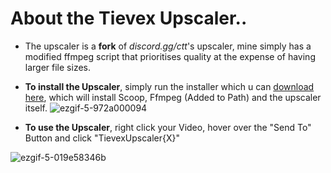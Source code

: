 

# About the Tievex Upscaler..
-  The upscaler is a **fork** of *discord.gg/ctt*'s upscaler, mine simply has a modified ffmpeg script that prioritises quality at the expense of having larger file sizes.

-  **To install the Upscaler**, simply run the installer which u can [download here](https://github.com/obvCirmaci/Tievex-Tools/blob/main/Upscaler/UpscalerInstaller.CMD), which will install Scoop, Ffmpeg (Added to Path) and the 
upscaler itself.
  ![ezgif-5-972a000094](https://github.com/obvCirmaci/Tievex-Tools/assets/81503506/380eee65-bce0-4484-938a-93e9c18fd551)

-  **To use the Upscaler**, right click your Video, hover over the "Send To" Button and click "TievexUpscaler{X}"
  
  ![ezgif-5-019e58346b](https://github.com/obvCirmaci/Tievex-Tools/assets/81503506/22485118-8ed5-4f42-977b-edfd2c1d8ca5)
